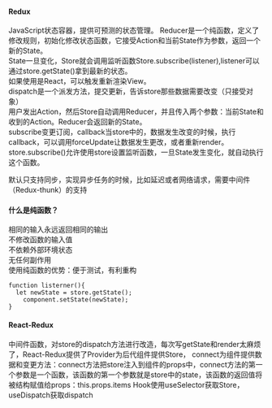 #### Redux ####  

JavaScript状态容器，提供可预测的状态管理。
Reducer是一个纯函数，定义了修改规则，初始化修改状态函数，它接受Action和当前State作为参数，返回一个新的State。  
State一旦变化，Store就会调用监听函数Store.subscribe(listener),listener可以通过store.getState()拿到最新的状态。  
如果使用是React，可以触发重新渲染View。  
dispatch是一个派发方法，提交更新，告诉store那些数据需要改变（只接受对象）  
用户发出Action，然后Store自动调用Reducer，并且传入两个参数：当前State和收到的Action。Reducer会返回新的State。  
subscribe变更订阅，callback当store中的，数据发生改变的时候，执行callback，可以调用forceUpdate让数据发生更改，或者重新render。  
store.subscribe()允许使用store设置监听函数，一旦State发生变化，就自动执行这个函数。  

默认只支持同步，实现异步任务的时候，比如延迟或者网络请求，需要中间件（Redux-thunk）的支持  

#### 什么是纯函数？ ####  
相同的输入永远返回相同的输出  
不修改函数的输入值  
不依赖外部环境状态  
无任何副作用  
使用纯函数的优势：便于测试，有利重构  
```
function listerner(){
  let newState = store.getState();
  	component.setState(newState);
}
```
#### React-Redux ####  
中间件函数，对store的dispatch方法进行改造，每次写getState和render太麻烦了，React-Redux提供了Provider为后代组件提供Store，
connect为组件提供数据和变更方法：connect方法把store注入到组件的props中，connect方法的第一个参数是一个函数，该函数的第一个参数就是store中的state，该函数的返回值将被结构赋值给props：this.props.items
Hook使用useSelector获取Store，useDispatch获取dispatch

